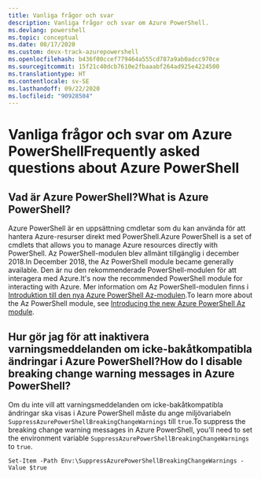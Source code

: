```yaml
---
title: Vanliga frågor och svar
description: Vanliga frågor och svar om Azure PowerShell.
ms.devlang: powershell
ms.topic: conceptual
ms.date: 08/17/2020
ms.custom: devx-track-azurepowershell
ms.openlocfilehash: b436f00ccef779464a555cd787a9ab0adcc970ce
ms.sourcegitcommit: 15f21c40dcb7610e2fbaaabf264ad925e4224500
ms.translationtype: HT
ms.contentlocale: sv-SE
ms.lasthandoff: 09/22/2020
ms.locfileid: "90928504"
---
```

# <a name="frequently-asked-questions-about-azure-powershell"></a><span data-ttu-id="a8f2d-103">Vanliga frågor och svar om Azure PowerShell</span><span class="sxs-lookup"><span data-stu-id="a8f2d-103">Frequently asked questions about Azure PowerShell</span></span>

## <a name="what-is-azure-powershell"></a><span data-ttu-id="a8f2d-104">Vad är Azure PowerShell?</span><span class="sxs-lookup"><span data-stu-id="a8f2d-104">What is Azure PowerShell?</span></span>

<span data-ttu-id="a8f2d-105">Azure PowerShell är en uppsättning cmdletar som du kan använda för att hantera Azure-resurser direkt med PowerShell.</span><span class="sxs-lookup"><span data-stu-id="a8f2d-105">Azure PowerShell is a set of cmdlets that allows you to manage Azure resources directly with PowerShell.</span></span> <span data-ttu-id="a8f2d-106">Az PowerShell-modulen blev allmänt tillgänglig i december 2018.</span><span class="sxs-lookup"><span data-stu-id="a8f2d-106">In December 2018, the Az PowerShell module became generally available.</span></span> <span data-ttu-id="a8f2d-107">Den är nu den rekommenderade PowerShell-modulen för att interagera med Azure.</span><span class="sxs-lookup"><span data-stu-id="a8f2d-107">It's now the recommended PowerShell module for interacting with Azure.</span></span> <span data-ttu-id="a8f2d-108">Mer information om Az PowerShell-modulen finns i [Introduktion till den nya Azure PowerShell Az-modulen](/powershell/azure/new-azureps-module-az).</span><span class="sxs-lookup"><span data-stu-id="a8f2d-108">To learn more about the Az PowerShell module, see [Introducing the new Azure PowerShell Az module](/powershell/azure/new-azureps-module-az).</span></span>

## <a name="how-do-i-disable-breaking-change-warning-messages-in-azure-powershell"></a><span data-ttu-id="a8f2d-109">Hur gör jag för att inaktivera varningsmeddelanden om icke-bakåtkompatibla ändringar i Azure PowerShell?</span><span class="sxs-lookup"><span data-stu-id="a8f2d-109">How do I disable breaking change warning messages in Azure PowerShell?</span></span>

<span data-ttu-id="a8f2d-110">Om du inte vill att varningsmeddelanden om icke-bakåtkompatibla ändringar ska visas i Azure PowerShell måste du ange miljövariabeln `SuppressAzurePowerShellBreakingChangeWarnings` till `true`.</span><span class="sxs-lookup"><span data-stu-id="a8f2d-110">To suppress the breaking change warning messages in Azure PowerShell, you'll need to set the environment variable `SuppressAzurePowerShellBreakingChangeWarnings` to `true`.</span></span>

```azurepowershell
Set-Item -Path Env:\SuppressAzurePowerShellBreakingChangeWarnings -Value $true
```
